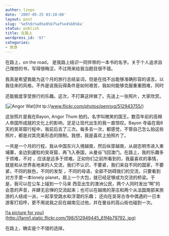 ```yaml
---
author: linpx
date: '2007-05-25 03:18:00'
layout: post
slug: '%e5%9c%a8%e8%b7%af%e4%b8%8a'
status: publish
title: 在路上
wordpress_id: '67'
categories:
- 旅游
---
```


在路上，on the road， 是我路上结识一同伴带的一本书的名字。关于个人追求自己理想的书，写得很晦涩，不过用来给我当题目很不错。

  
我真是希望我能为这个月的旅行总结呈词，但是在找不出能够准确形容的语言。以我往来的风格，不外是说我玩得条件是如何艰苦，我如何能够克服重重困难，同时

  
  
  
  
  
  
  
  
  
  
  
  
  
  
  
  
  
  
  
  
  
  
  
  
  
  
  
  
  
  
  
  
  
  
  
  
  
  
  
  
  
  
  
  
  
  
  
  
  
  
  
  
  
  
  
  
  
  
  
  
  
  
  
还能极度享受旅行的乐趣。这次，不打算这样做了。先送上一张照片，大家欣赏。

  
[![Angor Wat](http://farm1.static.flickr.com/211/512943755_672c1fa1de.jpg)](ht
tp://www.flickr.com/photos/pennyg/512943755/)

  
这张照片是我在Bayon, Angor Thom 拍的。名字叫微笑的国王。数百年前的高棉人帝国所成就的文化上的影响，足足让现代出生的我一直惊叹。Bayon
寺庙在我6天的吴哥窟行程中，我前后去了三次。每多去一次，都感觉，不管自己怎么拍这些照片，都是对其完美形态的限制。我想，我是喜欢上拍照片了。

  
一共是一个月的行程，我从中国东兴入境越南，然后纵穿越南，从胡志明市进入柬埔寨，金边到暹粒的吴哥窟，再飞入泰国，从曼谷飞回澳门。在路上，我的乐趣多于烦难，不对
，应该是远多于烦难。正如你们之前所看到的，我最喜欢的事情，就是和从世界各地来的人交流，我们不认识，不要紧，我们来自不同的国家，不要紧，不同的肤色，不同的发型
，不同的母语，全部不妨碍我们的交流，只要看到对方手里一本lonely planet，肩上一个大包，就已经足够成为交流的桥梁。于是，我可以在公车上碰到一个马来
西亚出生的澳洲公民，两个人同时发出“啊”的会意的声音，并肆无忌惮的交流起来；也可以在越南的芽庄和两个从法国南部来旅游的人结成一派，一起享受跳水和浮潜的乐趣；
还向在吴哥古寺中偶遇的一日本游客打招呼，更不用说我之前在越南见过他，并在曼谷的高山街也碰到一次。

  
[![a picture for you](http://farm1.static.flickr.com/198/512949445_61f4b79792.
jpg)](http://www.flickr.com/photos/pennyg/512949445/)

  
在路上，确实是个不错的选择。

